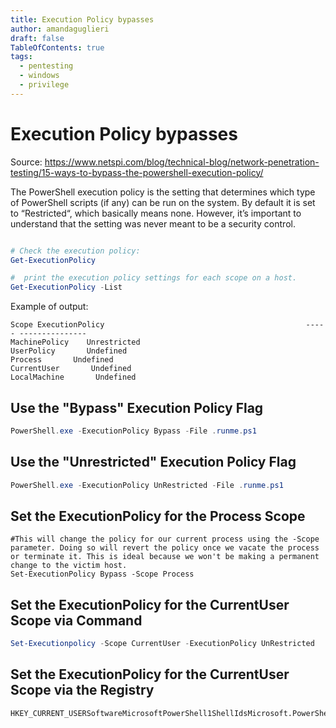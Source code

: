 ```yaml
---
title: Execution Policy bypasses
author: amandaguglieri
draft: false
TableOfContents: true
tags:
  - pentesting
  - windows
  - privilege
---
```

# Execution Policy bypasses

Source: https://www.netspi.com/blog/technical-blog/network-penetration-testing/15-ways-to-bypass-the-powershell-execution-policy/

The PowerShell execution policy is the setting that determines which type of PowerShell scripts (if any) can be run on the system. By default it is set to “Restricted“, which basically means none. However, it’s important to understand that the setting was never meant to be a security control.

```powershell

# Check the execution policy:
Get-ExecutionPolicy

#  print the execution policy settings for each scope on a host.
Get-ExecutionPolicy -List
```

Example of output:

```
Scope ExecutionPolicy                                             ----- ---------------                                             MachinePolicy    Unrestricted
UserPolicy       Undefined
Process       Undefined
CurrentUser       Undefined
LocalMachine       Undefined  
```

## Use the "Bypass" Execution Policy Flag

```powershell
PowerShell.exe -ExecutionPolicy Bypass -File .runme.ps1
```

## Use the "Unrestricted" Execution Policy Flag

```powershell
PowerShell.exe -ExecutionPolicy UnRestricted -File .runme.ps1
```


## Set the ExecutionPolicy for the Process Scope

```
#This will change the policy for our current process using the -Scope parameter. Doing so will revert the policy once we vacate the process or terminate it. This is ideal because we won't be making a permanent change to the victim host.
Set-ExecutionPolicy Bypass -Scope Process	
```


## Set the ExecutionPolicy for the CurrentUser Scope via Command

```powershell
Set-Executionpolicy -Scope CurrentUser -ExecutionPolicy UnRestricted
```


## Set the ExecutionPolicy for the CurrentUser Scope via the Registry

```
HKEY_CURRENT_USERSoftwareMicrosoftPowerShell1ShellIdsMicrosoft.PowerShell
```